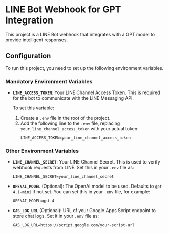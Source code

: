 # LINE Bot Webhook for GPT Integration

This project is a LINE Bot webhook that integrates with a GPT model to provide intelligent responses.

## Configuration

To run this project, you need to set up the following environment variables.

### Mandatory Environment Variables

*   **`LINE_ACCESS_TOKEN`**: Your LINE Channel Access Token. This is required for the bot to communicate with the LINE Messaging API.

    To set this variable:
    1.  Create a `.env` file in the root of the project.
    2.  Add the following line to the `.env` file, replacing `your_line_channel_access_token` with your actual token:
        ```
        LINE_ACCESS_TOKEN=your_line_channel_access_token
        ```

### Other Environment Variables

*   **`LINE_CHANNEL_SECRET`**: Your LINE Channel Secret. This is used to verify webhook requests from LINE.
    Set this in your `.env` file as:
    ```
    LINE_CHANNEL_SECRET=your_line_channel_secret
    ```

*   **`OPENAI_MODEL`** (Optional): The OpenAI model to be used. Defaults to `gpt-4.1-mini` if not set.
    You can set this in your `.env` file, for example:
    ```
    OPENAI_MODEL=gpt-4
    ```

*   **`GAS_LOG_URL`** (Optional): URL of your Google Apps Script endpoint to store chat logs.
    Set it in your `.env` file as:
    ```
    GAS_LOG_URL=https://script.google.com/your-script-url
    ```
